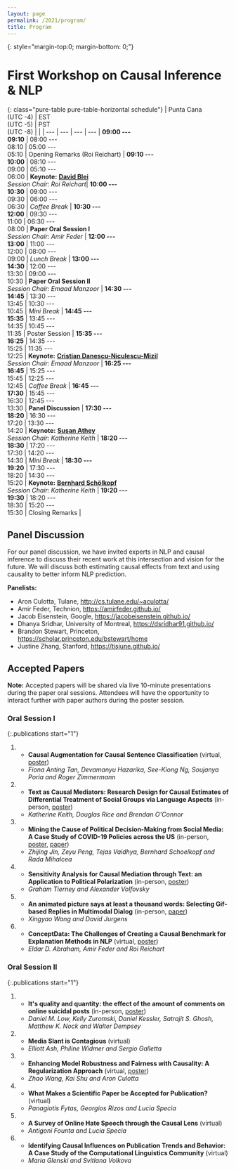 ```yaml
---
layout: page
permalink: /2021/program/
title: Program 
---
```


{: style="margin-top:0; margin-bottom: 0;"}
# First Workshop on Causal Inference & NLP

<p style="margin-bottom: 1.2em;"></p>

{: class="pure-table pure-table-horizontal schedule"}
| Punta Cana<br/>(UTC -4) | EST<br/>(UTC -5) | PST<br/>(UTC -8) | |
| --- | --- | --- | --- |
**09:00 ---<br/>09:10** | 08:00 ---<br/>08:10 | 05:00 ---<br/>05:10 | Opening Remarks (Roi Reichart) |
**09:10 ---<br/>10:00**	| 08:10 ---<br/>09:00 | 05:10 ---<br/>06:00 | **Keynote:** **[David Blei](http://www.cs.columbia.edu/~blei/)**<br/>*Session Chair: Roi Reichart*|
**10:00 ---<br/>10:30**	| 09:00 ---<br/>09:30 | 06:00 ---<br/>06:30 | *Coffee Break* |
**10:30 ---<br/>12:00**	| 09:30 ---<br/>11:00 | 06:30 ---<br/>08:00 | **Paper Oral Session I**<br/>*Session Chair: Amir Feder* |
**12:00 ---<br/>13:00**	| 11:00 ---<br/>12:00 | 08:00 ---<br/>09:00 | *Lunch Break* |
**13:00 ---<br/>14:30**	| 12:00 ---<br/>13:30 | 09:00 ---<br/>10:30 | **Paper Oral Session II**<br/>*Session Chair: Emaad Manzoor* |
**14:30 ---<br/>14:45**	| 13:30 ---<br/>13:45 | 10:30 ---<br/>10:45 | *Mini Break* |
**14:45 ---<br/>15:35**	| 13:45 ---<br/>14:35 | 10:45 ---<br/>11:35 | Poster Session |
**15:35 ---<br/>16:25**	| 14:35 ---<br/>15:25 | 11:35 ---<br/>12:25 | **Keynote:** **[Cristian Danescu-Niculescu-Mizil](https://www.cs.cornell.edu/~cristian/)**<br/>*Session Chair: Emaad Manzoor* |
**16:25 ---<br/>16:45**	| 15:25 ---<br/>15:45 | 12:25 ---<br/>12:45 | *Coffee Break* |
**16:45 ---<br/>17:30**	| 15:45 ---<br/>16:30 | 12:45 ---<br/>13:30 | **Panel Discussion** |
**17:30 ---<br/>18:20**	| 16:30 ---<br/>17:20 | 13:30 ---<br/>14:20 | **Keynote:** **[Susan Athey](https://athey.people.stanford.edu/)**<br/>*Session Chair: Katherine Keith* |
**18:20 ---<br/>18:30**	| 17:20 ---<br/>17:30 | 14:20 ---<br/>14:30 | *Mini Break* |
**18:30 ---<br/>19:20**	| 17:30 ---<br/>18:20 | 14:30 ---<br/>15:20 | **Keynote:** **[‪Bernhard Schölkopf](https://www.is.mpg.de/~bs)**<br/>*Session Chair: Katherine Keith* |
**19:20 ---<br/>19:30** | 18:20 ---<br/>18:30 | 15:20 ---<br/>15:30 | Closing Remarks |

## Panel Discussion

For our panel discussion, we have invited experts in NLP and causal inference to discuss their recent work at this intersection and vision for the future. We will discuss both estimating causal effects from text and using causality to better inform NLP prediction.

**Panelists:**

   * Aron Culotta, Tulane, http://cs.tulane.edu/~aculotta/
   * Amir Feder, Technion, https://amirfeder.github.io/
   * Jacob Eisenstein, Google, https://jacobeisenstein.github.io/
   * Dhanya Sridhar, University of Montreal, https://dsridhar91.github.io/
   * Brandon Stewart, Princeton, https://scholar.princeton.edu/bstewart/home
   * Justine Zhang, Stanford, https://tisjune.github.io/

## Accepted Papers

**Note:** Accepted papers will be shared via live 10-minute presentations
during the paper oral sessions. Attendees will have the opportunity
to interact further with paper authors during the poster session.

### Oral Session I

{:.publications start="1"}
   1. * **Causal Augmentation for Causal Sentence Classification** (virtual, [poster](https://s3.amazonaws.com/pf-upload-01/u-59356/0/2021-10-20/zd43kko/CausalAugment_CINLP_2021_Presentation_POSTER.pdf))
      * *Fiona Anting Tan, Devamanyu Hazarika, See-Kiong Ng, Soujanya Poria and Roger Zimmermann*
  
   2. * **Text as Causal Mediators: Research Design for Causal Estimates of Differential Treatment of Social Groups via Language Aspects** (in-person, [poster](https://drive.google.com/file/d/1787tdZp6XaT1Rsl9-g5iQIRtbwBeYbFr/view?usp=drive_web))
      * *Katherine Keith, Douglas Rice and Brendan O'Connor*
  
   3. * **Mining the Cause of Political Decision-Making from Social Media: A Case Study of COVID-19 Policies across the US** (in-person, [poster](https://drive.google.com/file/d/1dZ-yd4uc0T9HPbjQ7tsEBZw9ddoFfcYT/), [paper](https://drive.google.com/file/d/1Y2Wcn8D9sBcSi4Or0cR7gxA2jZ5jUUQE/view))
      * *Zhijing Jin, Zeyu Peng, Tejas Vaidhya, Bernhard Schoelkopf and Rada Mihalcea*

   4. * **Sensitivity Analysis for Causal Mediation through Text: an Application to Political Polarization** (in-person, [poster](https://www.dropbox.com/s/2iyerl73np3n1ui/poster.pdf?dl=0))
      * *Graham Tierney and Alexander Volfovsky*
   
   5. * **An animated picture says at least a thousand words: Selecting Gif-based Replies in Multimodal Dialog** (in-person, [paper](http://jurgens.people.si.umich.edu/docs/gif_reply-emnlp-2021.pdf))
       * *Xingyao Wang and David Jurgens*

   6. * **ConceptData: The Challenges of Creating a Causal Benchmark for Explanation Methods in NLP** (virtual, [poster](https://drive.google.com/drive/folders/1CXUuc_8CKNVvV_ME3B9zXO0zW91EkgJu?usp=sharing))
      * *Eldar D. Abraham, Amir Feder and Roi Reichart*

### Oral Session II

   {:.publications start="1"}
   1. * **It's quality and quantity: the effect of the amount of comments on online suicidal posts** (in-person, [poster](https://drive.google.com/file/d/1kUyRYpjo0u6G2iQhXqUAG0Iv6THaEVCA/view?usp=gmail))
       * *Daniel M. Low, Kelly Zuromski, Daniel Kessler, Satrajit S. Ghosh, Matthew K. Nock and Walter Dempsey*
  
   2. * **Media Slant is Contagious** (virtual)
      * *Elliott Ash, Philine Widmer and Sergio Galletta*
   
   3. * **Enhancing Model Robustness and Fairness with Causality: A Regularization Approach** (virtual, [poster](https://mail.google.com/mail/u/1?ui=2&ik=ef6f679caf&attid=0.1&permmsgid=msg-f:1715929797889055012&th=17d0350f4eaf5924&view=att&disp=inline))
      * *Zhao Wang, Kai Shu and Aron Culotta*
  
   4. * **What Makes a Scientific Paper be Accepted for Publication?** (virtual)
      * *Panagiotis Fytas, Georgios Rizos and Lucia Specia*

   5. * **A Survey of Online Hate Speech through the Causal Lens** (virtual)
      * *Antigoni Founta and Lucia Specia*

   6. * **Identifying Causal Influences on Publication Trends and Behavior: A Case Study of the Computational Linguistics Community** (virtual)
       * *Maria Glenski and Svitlana Volkova*
